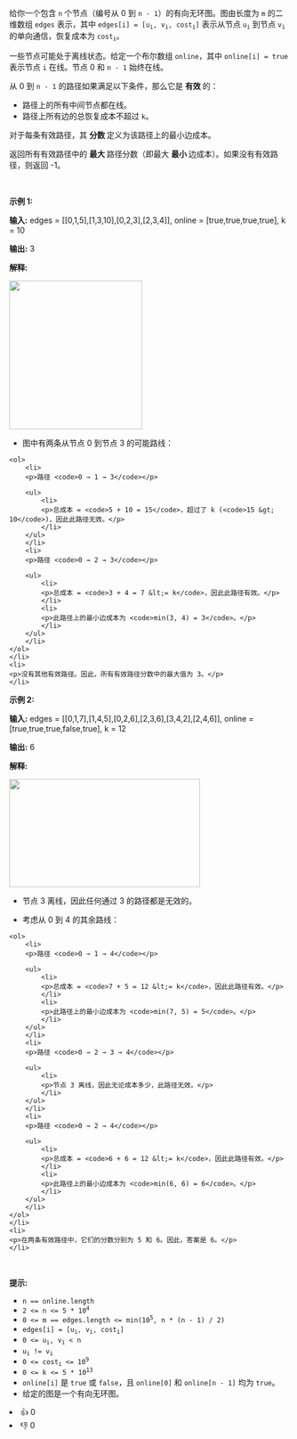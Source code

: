 <p>给你一个包含 <code>n</code> 个节点（编号从 0 到 <code>n - 1</code>）的有向无环图。图由长度为 <code>m</code> 的二维数组 <code>edges</code> 表示，其中 <code>edges[i] = [u<sub>i</sub>, v<sub>i</sub>, cost<sub>i</sub>]</code> 表示从节点 <code>u<sub>i</sub></code> 到节点 <code>v<sub>i</sub></code> 的单向通信，恢复成本为 <code>cost<sub>i</sub></code>。</p>

<p>一些节点可能处于离线状态。给定一个布尔数组 <code>online</code>，其中 <code>online[i] = true</code> 表示节点 <code>i</code> 在线。节点 0 和 <code>n - 1</code> 始终在线。</p>

<p>从 0 到 <code>n - 1</code> 的路径如果满足以下条件，那么它是&nbsp;<strong>有效&nbsp;</strong>的：</p>

<ul> 
 <li>路径上的所有中间节点都在线。</li> 
 <li>路径上所有边的总恢复成本不超过 <code>k</code>。</li> 
</ul>

<p>对于每条有效路径，其&nbsp;<strong>分数&nbsp;</strong>定义为该路径上的最小边成本。</p>

<p>返回所有有效路径中的&nbsp;<strong>最大&nbsp;</strong>路径分数（即最大&nbsp;<strong>最小&nbsp;</strong>边成本）。如果没有有效路径，则返回 -1。</p>

<p>&nbsp;</p>

<p><strong class="example">示例 1:</strong></p>

<div class="example-block"> 
 <p><strong>输入:</strong> <span class="example-io">edges = [[0,1,5],[1,3,10],[0,2,3],[2,3,4]], online = [true,true,true,true], k = 10</span></p> 
</div>

<p><strong>输出:</strong> <span class="example-io">3</span></p>

<p><strong>解释:</strong></p>

<p><img alt="" src="https://assets.leetcode.com/uploads/2025/06/06/graph-10.png" style="width: 239px; height: 267px;" /></p>

<ul> 
 <li> <p>图中有两条从节点 0 到节点 3 的可能路线：</p> </li>
</ul>

    <ol>
    	<li>
    	<p>路径 <code>0 → 1 → 3</code></p>

    	<ul>
    		<li>
    		<p>总成本 = <code>5 + 10 = 15</code>，超过了 k (<code>15 &gt; 10</code>)，因此此路径无效。</p>
    		</li>
    	</ul>
    	</li>
    	<li>
    	<p>路径 <code>0 → 2 → 3</code></p>

    	<ul>
    		<li>
    		<p>总成本 = <code>3 + 4 = 7 &lt;= k</code>，因此此路径有效。</p>
    		</li>
    		<li>
    		<p>此路径上的最小边成本为 <code>min(3, 4) = 3</code>。</p>
    		</li>
    	</ul>
    	</li>
    </ol>
    </li>
    <li>
    <p>没有其他有效路径。因此，所有有效路径分数中的最大值为 3。</p>
    </li>


<p><strong class="example">示例 2:</strong></p>

<div class="example-block"> 
 <p><strong>输入:</strong> <span class="example-io">edges = [[0,1,7],[1,4,5],[0,2,6],[2,3,6],[3,4,2],[2,4,6]], online = [true,true,true,false,true], k = 12</span></p> 
</div>

<p><strong>输出:</strong> <span class="example-io">6</span></p>

<p><strong>解释:</strong></p>

<p><img alt="" src="https://assets.leetcode.com/uploads/2025/06/06/graph-11.png" style="width: 343px; height: 194px;" /></p>

<ul> 
 <li> <p>节点 3 离线，因此任何通过 3 的路径都是无效的。</p> </li> 
 <li> <p>考虑从 0 到 4 的其余路线：</p> </li>
</ul>

    <ol>
    	<li>
    	<p>路径 <code>0 → 1 → 4</code></p>

    	<ul>
    		<li>
    		<p>总成本 = <code>7 + 5 = 12 &lt;= k</code>，因此此路径有效。</p>
    		</li>
    		<li>
    		<p>此路径上的最小边成本为 <code>min(7, 5) = 5</code>。</p>
    		</li>
    	</ul>
    	</li>
    	<li>
    	<p>路径 <code>0 → 2 → 3 → 4</code></p>

    	<ul>
    		<li>
    		<p>节点 3 离线，因此无论成本多少，此路径无效。</p>
    		</li>
    	</ul>
    	</li>
    	<li>
    	<p>路径 <code>0 → 2 → 4</code></p>

    	<ul>
    		<li>
    		<p>总成本 = <code>6 + 6 = 12 &lt;= k</code>，因此此路径有效。</p>
    		</li>
    		<li>
    		<p>此路径上的最小边成本为 <code>min(6, 6) = 6</code>。</p>
    		</li>
    	</ul>
    	</li>
    </ol>
    </li>
    <li>
    <p>在两条有效路径中，它们的分数分别为 5 和 6。因此，答案是 6。</p>
    </li>


<p>&nbsp;</p>

<p><strong>提示:</strong></p>

<ul> 
 <li><code>n == online.length</code></li> 
 <li><code>2 &lt;= n &lt;= 5 * 10<sup>4</sup></code></li> 
 <li><code>0 &lt;= m == edges.length &lt;= min(10<sup>5</sup>, n * (n - 1) / 2)</code></li> 
 <li><code>edges[i] = [u<sub>i</sub>, v<sub>i</sub>, cost<sub>i</sub>]</code></li> 
 <li><code>0 &lt;= u<sub>i</sub>, v<sub>i</sub> &lt; n</code></li> 
 <li><code>u<sub>i</sub> != v<sub>i</sub></code></li> 
 <li><code>0 &lt;= cost<sub>i</sub> &lt;= 10<sup>9</sup></code></li> 
 <li><code>0 &lt;= k &lt;= 5 * 10<sup>13</sup></code></li> 
 <li><code>online[i]</code> 是 <code>true</code> 或 <code>false</code>，且 <code>online[0]</code> 和 <code>online[n - 1]</code> 均为 <code>true</code>。</li> 
 <li>给定的图是一个有向无环图。</li> 
</ul>

<div><li>👍 0</li><li>👎 0</li></div>
